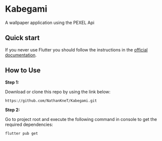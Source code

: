 # Kabegami

A wallpaper application using the PEXEL Api 

## Quick start

If you never use Flutter you should follow the instructions in the [official documentation](https://flutter.io/docs/get-started/install).

## How to Use 

**Step 1:**

Download or clone this repo by using the link below:

```
https://github.com/NathanKneT/Kabegami.git
```

**Step 2:**

Go to project root and execute the following command in console to get the required dependencies: 

```
flutter pub get 
```
